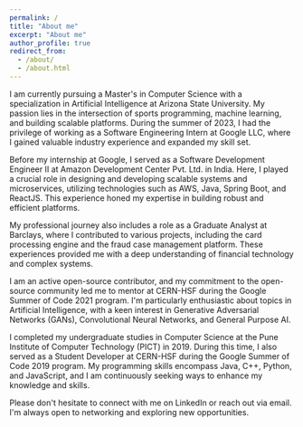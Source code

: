 ```yaml
---
permalink: /
title: "About me"
excerpt: "About me"
author_profile: true
redirect_from: 
  - /about/
  - /about.html
---
```


I am currently pursuing a Master's in Computer Science with a specialization in Artificial Intelligence at Arizona State University. My passion lies in the intersection of sports programming, machine learning, and building scalable platforms. During the summer of 2023, I had the privilege of working as a Software Engineering Intern at Google LLC, where I gained valuable industry experience and expanded my skill set.

Before my internship at Google, I served as a Software Development Engineer II at Amazon Development Center Pvt. Ltd. in India. Here, I played a crucial role in designing and developing scalable systems and microservices, utilizing technologies such as AWS, Java, Spring Boot, and ReactJS. This experience honed my expertise in building robust and efficient platforms.

My professional journey also includes a role as a Graduate Analyst at Barclays, where I contributed to various projects, including the card processing engine and the fraud case management platform. These experiences provided me with a deep understanding of financial technology and complex systems.

I am an active open-source contributor, and my commitment to the open-source community led me to mentor at CERN-HSF during the Google Summer of Code 2021 program. I'm particularly enthusiastic about topics in Artificial Intelligence, with a keen interest in Generative Adversarial Networks (GANs), Convolutional Neural Networks, and General Purpose AI.

I completed my undergraduate studies in Computer Science at the Pune Institute of Computer Technology (PICT) in 2019. During this time, I also served as a Student Developer at CERN-HSF during the Google Summer of Code 2019 program. My programming skills encompass Java, C++, Python, and JavaScript, and I am continuously seeking ways to enhance my knowledge and skills.

Please don't hesitate to connect with me on LinkedIn or reach out via email. I'm always open to networking and exploring new opportunities.
